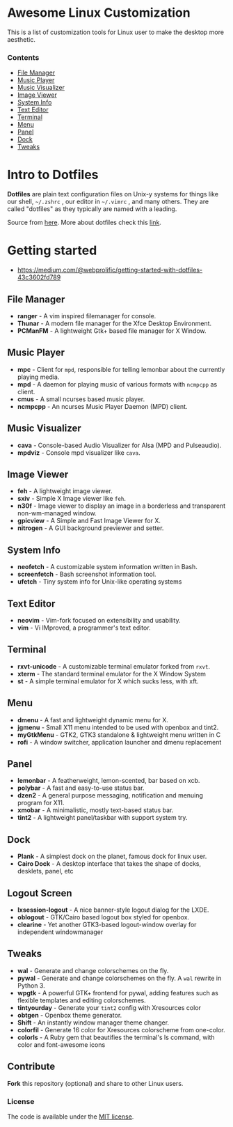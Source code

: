 # Awesome Linux Customization 

This is a list of customization tools for Linux user to make the desktop more aesthetic.

### Contents

  - [File Manager]($file-manager)
  - [Music Player](#music-player)
  - [Music Visualizer](#music-visualizer)
  - [Image Viewer](#image-viewer)
  - [System Info](#system-info)
  - [Text Editor](#text-editor)
  - [Terminal](#terminal)
  - [Menu](#menu)
  - [Panel](#panel)
  - [Dock](#dock)
  - [Tweaks](#tweaks)


# Intro to Dotfiles

**Dotfiles** are plain text configuration files on Unix-y systems for things like our shell, `~/.zshrc` , our editor in `~/.vimrc` , and many others. They are called "dotfiles" as they typically are named with a leading.

Source from [here](https://thoughtbot.com/upcase/videos/intro-to-dotfiles).
More about dotfiles check this [link](https://dotfiles.github.io/).

# Getting started

- https://medium.com/@webprolific/getting-started-with-dotfiles-43c3602fd789

## File Manager

- **ranger** - A vim inspired filemanager for console.
- **Thunar** - A modern file manager for the Xfce Desktop Environment.
- **PCManFM** - A lightweight Gtk+ based file manager for X Window.

## Music Player

- **mpc** - Client for `mpd`, responsible for telling lemonbar about the currently playing media.
- **mpd** - A daemon for playing music of various formats with `ncmpcpp` as client.
- **cmus** - A small ncurses based music player.
- **ncmpcpp** - An ncurses Music Player Daemon (MPD) client.

## Music Visualizer

- **cava** - Console-based Audio Visualizer for Alsa (MPD and Pulseaudio).
- **mpdviz** - Console mpd visualizer like `cava`.

## Image Viewer
 
- **feh** - A lightweight image viewer.
- **sxiv** - Simple X Image viewer like `feh`.
- **n30f** - Image viewer to display an image in a borderless and transparent non-wm-managed window.
- **gpicview** - A Simple and Fast Image Viewer for X.
- **nitrogen** - A GUI background previewer and setter.

## System Info

- **neofetch** - A customizable system information written in Bash.
- **screenfetch** - Bash screenshot information tool.
- **ufetch** - Tiny system info for Unix-like operating systems

## Text Editor

- **neovim** - Vim-fork focused on extensibility and usability.
- **vim** - Vi IMproved, a programmer's text editor.

## Terminal

- **rxvt-unicode** - A customizable terminal emulator forked from `rxvt`.
- **xterm** - The standard terminal emulator for the X Window System
- **st** - A simple terminal emulator for X which sucks less, with xft. 

## Menu

- **dmenu** - A fast and lightweight dynamic menu for X.
- **jgmenu** - Small X11 menu intended to be used with openbox and tint2.
- **myGtkMenu** - GTK2, GTK3 standalone & lightweight menu written in C
- **rofi** - A window switcher, application launcher and dmenu replacement

## Panel

- **lemonbar** - A featherweight, lemon-scented, bar based on xcb.
- **polybar** - A fast and easy-to-use status bar.
- **dzen2** - A general purpose messaging, notification and menuing program for X11. 
- **xmobar** - A minimalistic, mostly text-based status bar.
- **tint2** - A lightweight panel/taskbar with support system try.

## Dock

- **Plank** - A simplest dock on the planet, famous dock for linux user.
- **Cairo Dock** - A desktop interface that takes the shape of docks, desklets, panel, etc

## Logout Screen

- **lxsession-logout** - A nice banner-style logout dialog for the LXDE.
- **oblogout** - GTK/Cairo based logout box styled for openbox.
- **clearine** - Yet another GTK3-based logout-window overlay for independent windowmanager 

## Tweaks

- **wal** - Generate and change colorschemes on the fly.
- **pywal** - Generate and change colorschemes on the fly. A `wal` rewrite in Python 3.  
- **wpgtk** - A powerful GTK+ frontend for pywal, adding features such as flexible templates and editing colorschemes.
- **tintyourday** - Generate your `tint2` config with Xresources color 
- **obtgen** - Openbox theme generator.
- **Shift** - An instantly window manager theme changer.
- **colorfil** - Generate 16 color for Xresources colorscheme from one-color.
- **colorls** - A Ruby gem that beautifies the terminal's ls command, with color and font-awesome icons

## Contribute

**Fork** this repository (optional) and share to other Linux users.

### License

The code is available under the [MIT license](LICENSE).
